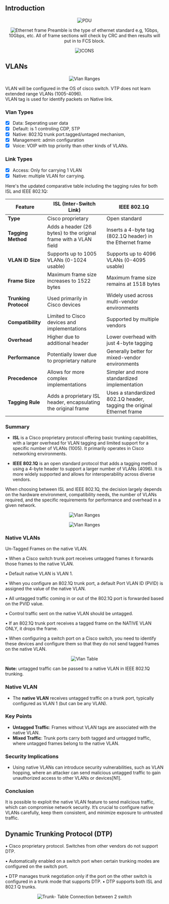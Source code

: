 ## Introduction

<p align="center">
  <img src="..\assets\images\pdu.jpg" alt="PDU">
</p>

<p align="center">
  <img src="..\assets\images\ether-frame.jpg" alt="Ethernet frame">
  Preamble is the type of ethernet standard e.g, 1Gbps, 10Gbps, etc.
  All of frame sections will check by CRC and then results will put in to FCS block.
</p>

<p align="center">
  <img src="..\assets\images\cisco-icons.png" alt="ICONS">
</p>

## VLANs

<p align="center">
  <img src="..\assets\images\vlan-ranges.jpg" alt="Vlan Ranges">
</p>

VLAN will be configured in the OS of cisco switch.
VTP does not learn extended range VLANs (1005-4096).  
VLAN tag is used for identify packets on Native link.

### Vlan Types

- [x] Data: Seperating user data
- [x] Default: is 1 controling CDP, STP
- [x] Native: 802.1Q trunk port.tagged/untaged mechanism,
- [x] Management: admin configuration
- [x] Voice: VOIP with top priority than other kinds of VLANs.

### Link Types

- [x] Access: Only for carrying 1 VLAN
- [x] Native: multiple VLAN for carrying.

Here's the updated comparative table including the tagging rules for both ISL and IEEE 802.1Q:

| Feature                         | ISL (Inter-Switch Link)                              | IEEE 802.1Q                                    |
|---------------------------------|------------------------------------------------------|------------------------------------------------|
| **Type**                        | Cisco proprietary                                    | Open standard                                   |
| **Tagging Method**             | Adds a header (26 bytes) to the original frame with a VLAN field | Inserts a 4-byte tag (802.1Q header) in the Ethernet frame |
| **VLAN ID Size**               | Supports up to 1005 VLANs (0-1024 usable)           | Supports up to 4096 VLANs (0-4095 usable)     |
| **Frame Size**                 | Maximum frame size increases to 1522 bytes          | Maximum frame size remains at 1518 bytes       |
| **Trunking Protocol**          | Used primarily in Cisco devices                      | Widely used across multi-vendor environments    |
| **Compatibility**              | Limited to Cisco devices and implementations          | Supported by multiple vendors                   |
| **Overhead**                   | Higher due to additional header                      | Lower overhead with just 4-byte tagging        |
| **Performance**                | Potentially lower due to proprietary nature          | Generally better for mixed-vendor environments  |
| **Precedence**                 | Allows for more complex implementations               | Simpler and more standardized implementation      |
| **Tagging Rule**               | Adds a proprietary ISL header, encapsulating the original frame | Uses a standardized 802.1Q header, tagging the original Ethernet frame |

### Summary

- **ISL** is a Cisco proprietary protocol offering basic trunking capabilities, with a larger overhead for VLAN tagging and limited support for a specific number of VLANs (1005). It primarily operates in Cisco networking environments.
  
- **IEEE 802.1Q** is an open standard protocol that adds a tagging method using a 4-byte header to support a larger number of VLANs (4096). It is more widely supported and allows for interoperability across diverse vendors.

When choosing between ISL and IEEE 802.1Q, the decision largely depends on the hardware environment, compatibility needs, the number of VLANs required, and the specific requirements for performance and overhead in a given network.

<p align="center">
  <img src="..\assets\images\vlan-tag.jpg" alt="Vlan Ranges">
</p>

<p align="center">
  <img src="..\assets\images\vlan-802q.jpg" alt="Vlan Ranges">
</p>

### Native VLANs

Un-Tagged Frames on the native VLAN.

• When a Cisco switch trunk port receives untagged frames it forwards those frames to the native VLAN.

• Default native VLAN is VLAN 1.

• When you configure an 802.1Q trunk port, a default Port VLAN ID (PVID) is assigned the value of the native VLAN.

• All untagged traffic coming in or out of the 802.1Q port is forwarded based on the PVID value.

• Control traffic sent on the native VLAN should be untagged.

• If an 802.1Q trunk port receives a tagged frame on the NATIVE VLAN ONLY, it drops the frame.

• When configuring a switch port on a Cisco switch, you need to identify these devices and configure them so that they do not send tagged frames on the native VLAN.

<p align="center">
  <img src="..\assets\images\vlan-table.jpg" alt="Vlan Table">
</p>

**Note:** untagged traffic can be passed to a native VLAN in IEEE 802.1Q trunking.

### Native VLAN

- The **native VLAN** receives untagged traffic on a trunk port, typically configured as VLAN 1 (but can be any VLAN).

### Key Points

- **Untagged Traffic**: Frames without VLAN tags are associated with the native VLAN.
- **Mixed Traffic**: Trunk ports carry both tagged and untagged traffic, where untagged frames belong to the native VLAN.

### Security Implications

- Using native VLANs can introduce security vulnerabilities, such as VLAN hopping, where an attacker can send malicious untagged traffic to gain unauthorized access to other VLANs or devices[N1].

### Conclusion

It is possible to exploit the native VLAN feature to send malicious traffic, which can compromise network security. It’s crucial to configure native VLANs carefully, keep them consistent, and minimize exposure to untrusted traffic.

## Dynamic Trunking Protocol (DTP)

• Cisco proprietary protocol. Switches from other vendors do not support DTP.

• Automatically enabled on a switch port when certain trunking modes are configured on the switch port.

• DTP manages trunk negotiation only if the port on the other switch is configured in a trunk mode that supports DTP. • DTP supports both ISL and 802.1 Q trunks.

<p align="center">
  <img src="..\assets\images\trunk-table.jpg" alt="Trunk- Table">
  Connection between 2 switch
</p>
